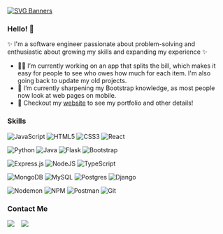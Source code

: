 [![SVG Banners](https://svg-banners.vercel.app/api?type=textBox&text1=Angela%20Kwon&width=1000&height=150)](https://github.com/Akshay090/svg-banners)

### Hello! 👋

✨ I'm a software engineer passionate about problem-solving and enthusiastic about growing my skills and expanding my experience ✨

- 👩‍💻  I’m currently working on an app that splits the bill, which makes it easy for people to see who owes how much for each item. I'm also going back to update my old projects.   
- 📱  I’m currently sharpening my Bootstrap knowledge, as most people now look at web pages on mobile.
- 🔎  Checkout my [website](https://angela-kwon-portfolio.netlify.app/) to see my portfolio and other details!

### Skills
![JavaScript](https://img.shields.io/badge/javascript-%23323330.svg?style=for-the-badge&logo=javascript&logoColor=%23F7DF1E)
![HTML5](https://img.shields.io/badge/html5-%23E34F26.svg?style=for-the-badge&logo=html5&logoColor=white)
![CSS3](https://img.shields.io/badge/css3-%231572B6.svg?style=for-the-badge&logo=css3&logoColor=white)
![React](https://img.shields.io/badge/react-%2320232a.svg?style=for-the-badge&logo=react&logoColor=%2361DAFB)

![Python](https://img.shields.io/badge/python-3670A0?style=for-the-badge&logo=python&logoColor=ffdd54)
![Java](https://img.shields.io/badge/java-%23ED8B00.svg?style=for-the-badge&logo=openjdk&logoColor=white)
![Flask](https://img.shields.io/badge/flask-%23000.svg?style=for-the-badge&logo=flask&logoColor=white)
![Bootstrap](https://img.shields.io/badge/bootstrap-%23563D7C.svg?style=for-the-badge&logo=bootstrap&logoColor=white)

![Express.js](https://img.shields.io/badge/express.js-%23404d59.svg?style=for-the-badge&logo=express&logoColor=%2361DAFB)
![NodeJS](https://img.shields.io/badge/node.js-6DA55F?style=for-the-badge&logo=node.js&logoColor=white)
![TypeScript](https://img.shields.io/badge/typescript-%23007ACC.svg?style=for-the-badge&logo=typescript&logoColor=white)

![MongoDB](https://img.shields.io/badge/MongoDB-%234ea94b.svg?style=for-the-badge&logo=mongodb&logoColor=white)
![MySQL](https://img.shields.io/badge/mysql-%2300f.svg?style=for-the-badge&logo=mysql&logoColor=white)
![Postgres](https://img.shields.io/badge/postgres-%23316192.svg?style=for-the-badge&logo=postgresql&logoColor=white)
![Django](https://img.shields.io/badge/django-%23092E20.svg?style=for-the-badge&logo=django&logoColor=white)

![Nodemon](https://img.shields.io/badge/NODEMON-%23323330.svg?style=for-the-badge&logo=nodemon&logoColor=%BBDEAD)
![NPM](https://img.shields.io/badge/NPM-%23CB3837.svg?style=for-the-badge&logo=npm&logoColor=white)
![Postman](https://img.shields.io/badge/Postman-FF6C37?style=for-the-badge&logo=postman&logoColor=white)
![Git](https://img.shields.io/badge/git-%23F05033.svg?style=for-the-badge&logo=git&logoColor=white)

### Contact Me
<a href="mailto:angelaakwonn@gmail.com?subject=Hi%20Angela%20Kwon"><img src="https://img.shields.io/badge/gmail-%23D14836.svg?&style=for-the-badge&logo=gmail&logoColor=white" /></a> &nbsp;&nbsp; 
<a href="https://www.linkedin.com/in/angelakwon2/"><img src="https://img.shields.io/badge/linkedin-%230077B5.svg?&style=for-the-badge&logo=linkedin&logoColor=white" /></a>


